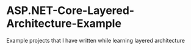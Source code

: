 # ASP.NET-Core-Layered-Architecture-Example
Example projects that I have written while learning layered architecture
